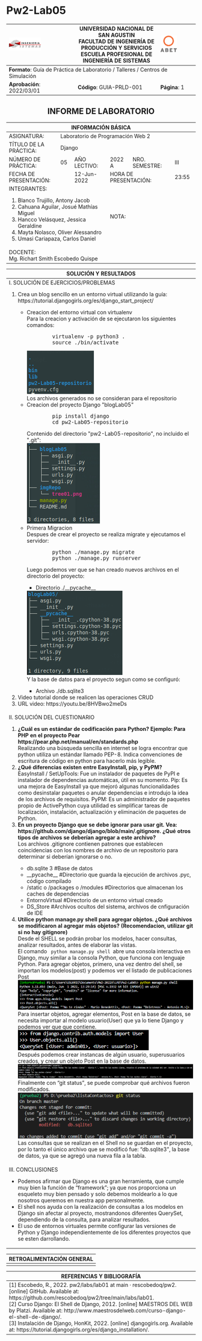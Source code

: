 # Pw2-Lab05
<table>
    <theader>
        <tr>
            <td><img src="https://github.com/rescobedoq/pw2/blob/main/epis.png?raw=true" alt="EPIS" style="width:50%; height:auto"/></td>
            <th>
                <span style="font-weight:bold;">UNIVERSIDAD NACIONAL DE SAN AGUSTIN</span><br />
                <span style="font-weight:bold;">FACULTAD DE INGENIERÍA DE PRODUCCIÓN Y SERVICIOS</span><br />
                <span style="font-weight:bold;">ESCUELA PROFESIONAL DE INGENIERÍA DE SISTEMAS</span>
            </th>
            <td><img src="https://github.com/rescobedoq/pw2/blob/main/abet.png?raw=true" alt="ABET" style="width:50%; height:auto"/></td>
        </tr>
    </theader>
    <tbody>
        <tr><td colspan="3"><span style="font-weight:bold;">Formato</span>: Guía de Práctica de Laboratorio / Talleres / Centros de Simulación</td></tr>
        <tr><td><span style="font-weight:bold;">Aprobación</span>:  2022/03/01</td><td><span style="font-weight:bold;">Código</span>: GUIA-PRLD-001</td><td><span style="font-weight:bold;">Página</span>: 1</td></tr>
    </tbody>
</table>
</div>
<div align="center">
    <span style="font-weight:bold;"><h2>INFORME DE LABORATORIO</h2></span>
</div>


<table>
<theader>
    <tr><th colspan="6" style="width:50%; height:auto; text-align:center">INFORMACIÓN BÁSICA</th></tr>
</theader>
<tbody>
    <tr>
        <td>ASIGNATURA:</td><td colspan="5">Laboratorio de Programación Web 2</td>
    </tr>
    <tr>
        <td>TÍTULO DE LA PRÁCTICA:</td><td colspan="5">Django</td>
    </tr>
    <tr>
        <td>NÚMERO DE PRÁCTICA:</td><td>05</td><td>AÑO LECTIVO:</td><td>2022 A</td><td>NRO. SEMESTRE:</td><td>III</td>
    </tr>
    <tr>
        <td colspan="2">FECHA DE PRESENTACIÓN:</td><td>12-Jun-2022</td><td colspan="2">HORA DE PRESENTACIÓN:</td><td>23:55</td>
    </tr>
    <tr>
        <td colspan="3">INTEGRANTES:
        <ol>
        <li>Blanco Trujillo, Antony Jacob</li>
        <li>Cahuana Aguilar, Josué Mathías Miguel</li>
        <li>Hancco Velásquez, Jessica Geraldine</li>
        <li>Mayta Nolasco, Oliver Alessandro</li>
        <li>Umasi Cariapaza, Carlos Daniel</li>
        </ol>
        </td>
        <td colspan="2"> NOTA:</td>
        <td>     </td>
    </tr>
    <tr>
        <td colspan="6">DOCENTE:<br>
        Mg. Richart Smith Escobedo Quispe
        </td>
    </tr>
</tdbody>
</table>

<table>
    <theader>
        <tr>
            <th style="text-align:center">SOLUCIÓN Y RESULTADOS</th>
        </tr>
    </theader>
    <tbody>
        <tr>
            <td>
            I. SOLUCIÓN DE EJERCICIOS/PROBLEMAS<br>
            <ol>
                <li>Crea un blog sencillo en un entorno virtual utilizando la guía: https://tutorial.djangogirls.org/es/django_start_project/</li>
                    <ul>
                        <li>Creacion del entorno virtual con virtualenv</li>
                        Para la creacion y activación de se ejecutaron los siguientes comandos:
                        <pre>
        virtualenv -p python3 .
        source ./bin/activate</pre>
                        <img src="./imgRepo/tree01.png"><br>
                        Los archivos generados no se consideran para el repositorio
                        <li>Creacion del proyecto Django "blogLab05"</li>
                        <pre>
        pip install django
        cd pw2-Lab05-repositorio</pre>
                        Contenido del directorio "pw2-Lab05-repositorio", no incluido el ".git":<br>
                        <img src="./imgRepo/tree02.png"><br>
                        <li>Primera Migracion</li>
                        Despues de crear el proyecto se realiza migrate y ejecutamos el servidor:
                        <pre>
        python ./manage.py migrate
        python ./manage.py runserver</pre>
                        Luego podemos ver que se han creado nuevos archivos en el directorio del proyecto:<br>
                        <ul>
                            <li>Directorio ./__pycache__</li>
                        </ul>
                        <img src="./imgRepo/tree03.png"><br>
                        Y la base de datos para el proyecto segun como se configuró:
                        <ul>
                            <li>Archivo ./db.sqlite3</li>
                        </ul>
                    </ul>
                <li>Video tutorial donde se realicen las operaciones CRUD</li>
                <li>URL video: <a>https://youtu.be/8HVBwo2meDs</a></li>
            </ol>
            </td>
        </tr>
        <tr>
            <td>
            II. SOLUCIÓN DEL CUESTIONARIO<br>
            <ol>
                <li><b>¿Cuál es un estándar de codificación para Python? Ejemplo: Para PHP en el proyecto Pear https://pear.php.net/manual/en/standards.php</b></li>
                Realizando una búsqueda sencilla en internet se logra encontrar que python utiliza un estándar llamado PEP-8. Indica convenciones de escritura de código en python para hacerlo más legible.
                <li><b>¿Qué diferencias existen entre EasyInstall, pip, y PyPM?</b></li>
                EasyInstall / SetUpTools: Fue un instalador de paquetes de PyPI e instalador de dependencias automáticas, útil en su momento.
Pip: Es una mejora de EasyInstall ya que mejoró algunas funcionalidades como desinstalar paquetes o anular dependencias e introdujo la idea de los archivos de requisitos.
PyPM: Es un administrador de paquetes propio de ActivePython cuya utilidad es simplificar tareas de localización, instalación, actualización y eliminación de paquetes de Python.
                <li><b>En un proyecto Django que se debe ignorar para usar git. Vea: https://github.com/django/django/blob/main/.gitignore. 
¿Qué otros tipos de archivos se deberían agregar a este archivo?</b></li>
                Los archivos .gitignore contienen patrones que establecen coincidencias con los nombres de archivo de un repositorio para determinar si deberían ignorarse o no.
                <ul>
                    <li>db.sqlite 3 #Base de datos</li>
                    <li>__pycache__  #Directorio que guarda la ejecución de archivos .pyc, código compilado</li>
                    <li>/static o /packages o /modules #Directorios que almacenan los caches de dependencias</li>
                    <li>EntornoVirtual #Directorio de un entorno virtual creado</li>
                    <li>DS_Store #Archivos ocultos del sistema, archivos de cnfiguración de IDE</li>
                </ul>    
                <li><b>Utilice python manage.py shell para agregar objetos. ¿Qué archivos se modificaron al agregar más objetos? (Recomendacion, utilizar git si no hay gitignore)</b></li>
                Desde el SHELL se podrán probar los modelos, hacer consultas, analizar resultados, antes de elaborar las vistas.<br>
                El comando <code> python manage.py shell </code>abre una consola interactiva en Django, muy similar a la consola Python, que funciona con lenguaje Python.
                Para agregar objetos, primero, una vez dentro del shell, se importan los modelos(post) y podemos ver el listado de publicaciones Post<br><img src="./imgRepo/codShell1.png"><br>
                Para insertar objetos, agregar elementos, Post en la base de datos, se necesita importar al modelo usuario(User) que ya lo tiene Django y podemos ver que que contiene.<br><img src="./imgRepo/codShell2.png"><br>
                Después podemos crear instancas de algún usuario, superusuarios creados, y crear un objeto Post en la base de datos.
                <br><img src="./imgRepo/codShell3.png"><br>
                Finalmente con “git status”, se puede comprobar qué archivos fueron modificados.
                <br><img src="./imgRepo/codShell4.png"><br>
                Las consultas que se realizan en el Shell no se guardan en el proyecto, por lo tanto el único archivo que se modificó fue: “db.sqlite3”, la base de datos, ya que se agregó una nueva fila a la tabla.
            </ol>
            </td>
        </tr>
        <tr>
            <td>
                III. CONCLUSIONES<br>
                <ul>
                    <li>Podemos afirmar que Django es una gran herramienta, que cumple muy bien la función de “framework”; ya que nos proporciona un esqueleto muy bien pensado y solo debemos moldearlo a lo que nosotros queremos en nuestra app personalmente.</li>
                    <li>El shell nos ayuda con la realización de consultas a los modelos en Django sin afectar al proyecto, mostrandonos diferentes QuerySet, dependiendo de la consulta, para analizar resultados.</li>
                    <li>El uso de entornos virtuales permite configurar las versiones de Python y Django independientemente de los diferentes proyectos que se esten darrollando.</li>
                </ul>
            </td>
        </tr>
    </tbody>
</table>

<table>
    <theader>
        <tr>
            <th style="text-align:center">RETROALIMENTACIÓN GENERAL</th>
        </tr>
    </theader>
    <tbody>
        <tr>
            <td>
            </td>
        </tr>
    </tbody>
</table>

<table>
    <theader>
        <tr>
            <th style="text-align:center">REFERENCIAS Y BIBLIOGRAFÍA</th>
        </tr>
    </theader>
    <tbody>
        <tr>
            <td>
                [1] Escobedo, R., 2022. pw2/labs/lab01 at main · rescobedoq/pw2. [online] GitHub. Available at: https://github.com/rescobedoq/pw2/tree/main/labs/lab01.<br>
                [2] Curso Django: El Shell de Django, 2012. [online] MAESTROS DEL WEB by Platzi. Available at: http://www.maestrosdelweb.com/curso-django-el-shell-de-django/. <br>
                [3] Instalación de Django, HonKit, 2022. [online] djangogirls.org. Available at: https://tutorial.djangogirls.org/es/django_installation/.
            </td>
        </tr>
    </tbody>
</table>
